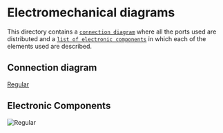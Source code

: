 Electromechanical diagrams
====

This directory contains a [`connection diagram`](https://github.com/user-attachments/assets/144b0015-9989-489b-972a-2fb23d1eae25)
 where all the ports used are distributed and a [`list of electronic components`](https://github.com/csvprobotica/RoSGhost/blob/main/schemes/Electronic%20Components.png) in which each of the elements used are described.

## Connection diagram

[Regular](https://github.com/user-attachments/assets/144b0015-9989-489b-972a-2fb23d1eae25)

## Electronic Components
![Regular](https://github.com/csvprobotica/RoSGhost/blob/main/schemes/Electronic%20Components.png)

